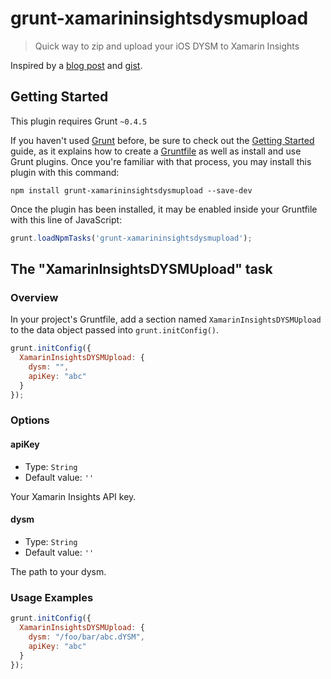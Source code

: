 # grunt-xamarininsightsdysmupload

> Quick way to zip and upload your iOS DYSM to Xamarin Insights

Inspired by a [blog post](http://thetechnologystudio.co.uk/blog/) and [gist](https://gist.github.com/robert-waggott/528238a7fb2893db97fd).

## Getting Started
This plugin requires Grunt `~0.4.5`

If you haven't used [Grunt](http://gruntjs.com/) before, be sure to check out the [Getting Started](http://gruntjs.com/getting-started) guide, as it explains how to create a [Gruntfile](http://gruntjs.com/sample-gruntfile) as well as install and use Grunt plugins. Once you're familiar with that process, you may install this plugin with this command:

```shell
npm install grunt-xamarininsightsdysmupload --save-dev
```

Once the plugin has been installed, it may be enabled inside your Gruntfile with this line of JavaScript:

```js
grunt.loadNpmTasks('grunt-xamarininsightsdysmupload');
```

## The "XamarinInsightsDYSMUpload" task

### Overview
In your project's Gruntfile, add a section named `XamarinInsightsDYSMUpload` to the data object passed into `grunt.initConfig()`.

```js
grunt.initConfig({
  XamarinInsightsDYSMUpload: {
    dysm: "",
    apiKey: "abc"
  }
});
```

### Options

#### apiKey
* Type: `String`
* Default value: `''`

Your Xamarin Insights API key. 

#### dysm
* Type: `String`
* Default value: `''`

The path to your dysm. 

### Usage Examples

```js
grunt.initConfig({
  XamarinInsightsDYSMUpload: {
    dysm: "/foo/bar/abc.dYSM",
    apiKey: "abc"
  }
});
```
